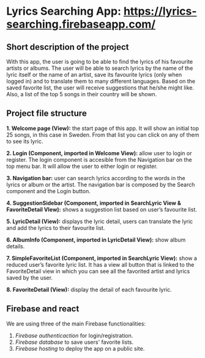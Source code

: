 # Lyrics Searching App: https://lyrics-searching.firebaseapp.com/


## Short description of the project
With this app, the user is going to be able to find the lyrics of his favourite artists or albums. The user will be able to search lyrics by the name of the lyric itself or the name of an artist, save its favourite lyrics (only when logged in) and to translate them to many different languages. Based on the saved favorite list, the user will receive suggestions that he/she might like. Also, a list of the top 5 songs in their country will be shown.


## Project file structure
**1. Welcome page (View):** the start page of this app. It will show an initial top 25 songs, in this case in Sweden. From that list you can click on any of them to see its lyric.

**2. Login (Component, imported in Welcome View):** allow user to login or register. The login component is accesible from the Navigation bar on the top menu bar. It will allow the user to either login or register.

**3. Navigation bar:** user can search lyrics according to the words in the lyrics or album or the artist. The navigation bar is composed by the Search component and the Login button.

**4. SuggestionSidebar (Component, imported in SearchLyric View & FavoriteDetail VIew):** shows a suggestion list based on user’s favourite list.

**5. LyricDetail (View):** displays the lyric detail, users can translate the lyric and add the lyrics to their favourite list.

**6. AlbumInfo (Component, imported in LyricDetail View):** show album details.

**7. SimpleFavoriteList (Component, imported in SearchLyric View):** show a reduced user’s favorite lyric list. It has a view all button that is linked to the FavoriteDetail view in which you can see all the favorited artist and lyrics saved by the user.

**8. FavoriteDetail (View):** display the detail of each favourite lyric.

## Firebase and react
We are using three of the main Firebase functionalities:
1. *Firebase authenticaction* for login/registration.
2. *Firebase database* to save users' favorite lists.
3. *Firebase hosting* to deploy the app on a public site.  
